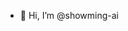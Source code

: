 - 👋 Hi, I’m @showming-ai
<!---
showming-ai/showming-ai is a ✨ special ✨ repository because its `README.md` (this file) appears on your GitHub profile.
You can click the Preview link to take a look at your changes.
--->
